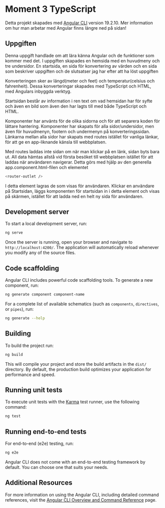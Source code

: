 # Moment 3 TypeScript

Detta projekt skapades med [Angular CLI](https://github.com/angular/angular-cli) version 19.2.10. Mer information om hur man arbetar med Angular finns längre ned på sidan!

## Uppgiften

Denna uppgift handlade om att lära känna Angular och de funktioner som kommer med det. I uppgiften skapades en hemsida med en huvudmeny och tre undersidor. En startsida, en sida för konvertering av värden och en sida som beskriver uppgiften och de slutsatser
jag har efter att ha löst uppgiften

Konverteringen sker av längd(meter och feet) och temperatur(celsius och fahrenheit). Dessa konverteringar skapades med TypeScript och
HTML, med Angulars inbyggda verktyg. 

Startsidan består av information i ren text om vad hemsidan har för syfte och även en bild som även den har lagts till med både TypeScript och HTML.

Komponenter har använts för de olika sidorna och för att separera koden för lättare hantering. Komponenter har skapats för alla sidor/undersidor, men även för huvudmenyn, footern och undermenyn på konverteringssidan. Länkarna mellan alla sidor har skapats med routes istället för vanliga länkar, för att ge en app-liknande känsla till webbplatsen. 

Med routes laddas inte sidan om när man klickar på en länk, sidan byts bara ut. All data hämtas allstå vid första besöket till webbplatsen istället för att laddas när användaren navigerar. Detta görs med hjälp av den generella app.component.html-filen och elementet 
```bash
<router-outlet />
```

I detta element lagras de som visas för användaren. Klickar en användare på Startsidan, läggs komponenten för startsidan in i detta element och visas på skärmen, istället för att ladda ned en helt ny sida för användaren. 


## Development server

To start a local development server, run:

```bash
ng serve
```

Once the server is running, open your browser and navigate to `http://localhost:4200/`. The application will automatically reload whenever you modify any of the source files.

## Code scaffolding

Angular CLI includes powerful code scaffolding tools. To generate a new component, run:

```bash
ng generate component component-name
```

For a complete list of available schematics (such as `components`, `directives`, or `pipes`), run:

```bash
ng generate --help
```

## Building

To build the project run:

```bash
ng build
```

This will compile your project and store the build artifacts in the `dist/` directory. By default, the production build optimizes your application for performance and speed.

## Running unit tests

To execute unit tests with the [Karma](https://karma-runner.github.io) test runner, use the following command:

```bash
ng test
```

## Running end-to-end tests

For end-to-end (e2e) testing, run:

```bash
ng e2e
```

Angular CLI does not come with an end-to-end testing framework by default. You can choose one that suits your needs.

## Additional Resources

For more information on using the Angular CLI, including detailed command references, visit the [Angular CLI Overview and Command Reference](https://angular.dev/tools/cli) page.
